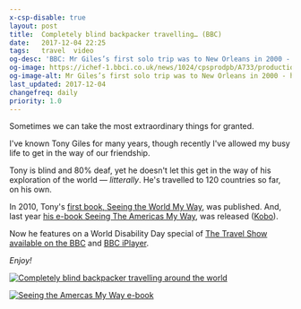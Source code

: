 ```yaml
---
x-csp-disable: true
layout: post
title:  Completely blind backpacker travelling… (BBC)
date:   2017-12-04 22:25
tags:   travel  video
og-desc: 'BBC: Mr Giles’s first solo trip was to New Orleans in 2000 - he has now visited more than 120 countries.'
og-image: https://ichef-1.bbci.co.uk/news/1024/cpsprodpb/A733/production/_99030824_mediaitem99030823.jpg
og-image-alt: Mr Giles’s first solo trip was to New Orleans in 2000 - he has now visited more than 120 countries.
last_updated: 2017-12-04
changefreq: daily
priority: 1.0
---
```


Sometimes we can take the most extraordinary things for granted.

I've known Tony Giles for many years, though recently I've allowed my
busy life to get in the way of our friendship.

Tony is blind and 80% deaf, yet he doesn't let this get in the way of his
exploration of the world — _litterally_.
He's travelled to 120 countries so far, on his own.

In 2010, Tony's [first book, Seeing the World My Way][amz-world], was published.
And, last year [his e-book Seeing The Americas My Way][amz-americ], was released ([Kobo][]).

Now he features on a World Disability Day special of
[The Travel Show available on the BBC][bbc] and [BBC iPlayer][bbc-ip].

_Enjoy!_

[![Completely blind backpacker travelling around the world][bbc-img]][bbc]

<!-- [Completely blind backpacker travelling around the world][X-bbc-iframe] -->

[![Seeing the Amercas My Way e-book][amz-img-2]][amz-americ]


[bbc]: http://bbc.co.uk/news/av/disability-42198169/completely-blind-backpacker-travelling-around-the-world
  "Completely blind backpacker travelling around the world - BBC News."
[bbc-img]: https://ichef-1.bbci.co.uk/news/1024/cpsprodpb/A733/production/_99030824_mediaitem99030823.jpg
[bbc-iframe]: https://www.bbc.co.uk/news/av/embed/p05prq9h/42198169#!_FRAME_ME_
[bbc-ip]: https://bbc.co.uk/iplayer/episode/b09j2vhb/the-travel-show-world-disability-day-special
  "BBC iPlayer - The Travel Show - World Disability Day Special. Available: 28 days (2 Dec.)"
[amz-world]: https://amazon.co.uk/Seeing-World-Way-Tony-Giles/dp/1906236380/?tag=nicfre05-21
  "Amazon: Seeing the World My Way, by Tony Giles (Paperback) (2010)."
[amz-img-1]: https://images-na.ssl-images-amazon.com/images/I/516QI02XQOL._SX324_BO1,204,203,200_.jpg
[eb1]: https://amazon.co.uk/Seeing-World-Way-partially-adventures-ebook/dp/B01NAMEO2B/ref=as_li_ss_tl?ie=UTF8&qid=1512429903&sr=8-2&keywords=seeing+the+world+tony+giles&linkCode=ll1&tag=nicfre05-21&linkId=cebdfa85bcf8affa2bcfe685f2474667
[amz-americ]: https://amazon.co.uk/Seeing-Americas-My-Way-emotional-ebook/dp/B01M14JY50/?tag=nicfre05-21
  "Amazon: Seeing The Americas My Way: An emotional journey (Seeing The World series Book 2) Kindle Edition, by Tony Giles (2016). (217 pages)"
[amz-img-2]: https://images-eu.ssl-images-amazon.com/images/I/51wgYF29cCL.jpg
[kobo-00]: https://store.kobobooks.com/en-ca/ebook/seeing-the-americas-my-way
[kobo]: https://kobo.com/gb/en/ebook/seeing-the-americas-my-way
  "Kobo: Seeing The Americas My Way: An emotional journey, Kindle Edition, by Tony Giles."
[fb]: https://fb.com/the.blind.backpacker "Tony Giles on Facebook"
[tony]: http://tonythetraveller.com/ "Tony Giles – Blind Independent Traveller"

[End]: //. "&hellip;"
